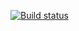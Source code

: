 [![Build status](https://ci.appveyor.com/api/projects/status/b3bevbw3t6yooow9?svg=true)](https://ci.appveyor.com/project/Mmikhno/seleniumqa)